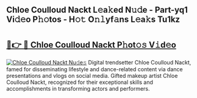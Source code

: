 ## Chloe Coulloud Nackt L𝚎a𝚔ed N𝚞𝚍e - Part-yq1 Vi𝚍𝚎o P𝚑𝚘tos - H𝚘𝚝 O𝚗𝚕yf𝚊ns L𝚎a𝚔s Tu1kz

# <h2><a href="http://kfefdh.oniu.top/?m=Chloe+Coulloud+Nackt">🔗👉 🔴 Chloe Coulloud Nackt P𝚑ot𝚘𝚜 V𝚒d𝚎o</a></h2>

[![Chloe Coulloud Nackt Nu𝚍e𝚜](https://i.imgur.com/0qMVB7G.gif)](http://kfefdh.oniu.top/?m=Chloe+Coulloud+Nackt)
Digital trendsetter Chloe Coulloud Nackt, famed for disseminating lifestyle and dance-related content via dance presentations and vlogs on social media. Gifted makeup artist Chloe Coulloud Nackt, recognized for their exceptional skills and accomplishments in transforming actors and performers.  
